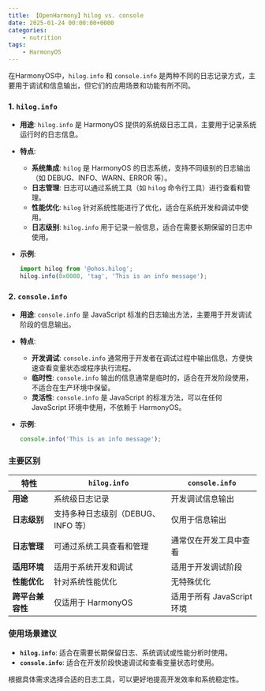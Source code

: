 ```yaml
---
title: 【OpenHarmony】hilog vs. console
date: 2025-01-24 00:00:00+0000
categories: 
    - nutrition
tags:
    - HarmonyOS
---
```


在HarmonyOS中，`hilog.info` 和 `console.info` 是两种不同的日志记录方式，主要用于调试和信息输出，但它们的应用场景和功能有所不同。

### 1. `hilog.info`
- **用途**: `hilog.info` 是 HarmonyOS 提供的系统级日志工具，主要用于记录系统运行时的日志信息。
- **特点**:
  - **系统集成**: `hilog` 是 HarmonyOS 的日志系统，支持不同级别的日志输出（如 DEBUG、INFO、WARN、ERROR 等）。
  - **日志管理**: 日志可以通过系统工具（如 `hilog` 命令行工具）进行查看和管理。
  - **性能优化**: `hilog` 针对系统性能进行了优化，适合在系统开发和调试中使用。
  - **日志级别**: `hilog.info` 用于记录一般信息，适合在需要长期保留的日志中使用。

- **示例**:
  ```javascript
  import hilog from '@ohos.hilog';
  hilog.info(0x0000, 'tag', 'This is an info message');
  ```

### 2. `console.info`
- **用途**: `console.info` 是 JavaScript 标准的日志输出方法，主要用于开发调试阶段的信息输出。
- **特点**:
  - **开发调试**: `console.info` 通常用于开发者在调试过程中输出信息，方便快速查看变量状态或程序执行流程。
  - **临时性**: `console.info` 输出的信息通常是临时的，适合在开发阶段使用，不适合在生产环境中保留。
  - **灵活性**: `console.info` 是 JavaScript 的标准方法，可以在任何 JavaScript 环境中使用，不依赖于 HarmonyOS。

- **示例**:
  ```javascript
  console.info('This is an info message');
  ```

### 主要区别
| 特性                | `hilog.info`                          | `console.info`                     |
|---------------------|---------------------------------------|-------------------------------------|
| **用途**            | 系统级日志记录                        | 开发调试信息输出                    |
| **日志级别**        | 支持多种日志级别（DEBUG、INFO 等）    | 仅用于信息输出                      |
| **日志管理**        | 可通过系统工具查看和管理              | 通常仅在开发工具中查看              |
| **适用环境**        | 适用于系统开发和调试                  | 适用于开发调试阶段                  |
| **性能优化**        | 针对系统性能优化                      | 无特殊优化                          |
| **跨平台兼容性**    | 仅适用于 HarmonyOS                    | 适用于所有 JavaScript 环境          |

### 使用场景建议
- **`hilog.info`**: 适合在需要长期保留日志、系统调试或性能分析时使用。
- **`console.info`**: 适合在开发阶段快速调试和查看变量状态时使用。

根据具体需求选择合适的日志工具，可以更好地提高开发效率和系统稳定性。